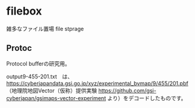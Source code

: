 # filebox
雑多なファイル置場 file stprage

## Protoc
Protocol bufferの研究用。

output9-455-201.txt　は、https://cyberjapandata.gsi.go.jp/xyz/experimental_bvmap/9/455/201.pbf （地理院地図Vector（仮称）提供実験 https://github.com/gsi-cyberjapan/gsimaps-vector-experiment より）をデコードしたものです。
